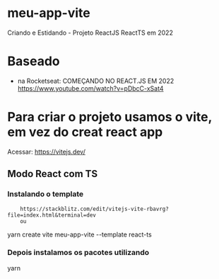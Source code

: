 # meu-app-vite
 Criando e Estidando - Projeto ReactJS ReactTS em 2022

# Baseado
* na Rocketseat: COMEÇANDO NO REACT.JS EM 2022
<https://www.youtube.com/watch?v=pDbcC-xSat4>

# Para criar o projeto usamos o vite, em vez do creat react app
 Acessar: https://vitejs.dev/

##	Modo React com TS
###	Instalando o template
		https://stackblitz.com/edit/vitejs-vite-rbavrg?file=index.html&terminal=dev
		ou
yarn create vite meu-app-vite --template react-ts
	
###	Depois instalamos os pacotes utilizando
yarn